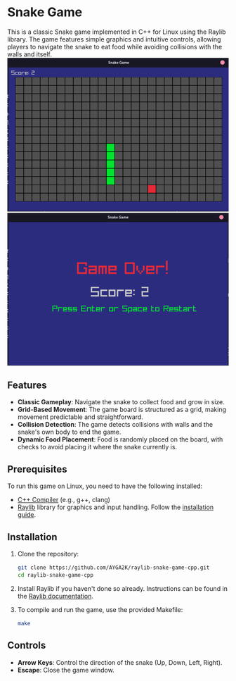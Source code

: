 # Snake Game

This is a classic Snake game implemented in C++ for Linux using the Raylib library. The game features simple graphics and intuitive controls, allowing players to navigate the snake to eat food while avoiding collisions with the walls and itself.
![Game Screenshot 1](screenshots/screenshot1.png)
![Game Screenshot 2](screenshots/screenshot2.png)

## Features

- **Classic Gameplay**: Navigate the snake to collect food and grow in size.
- **Grid-Based Movement**: The game board is structured as a grid, making movement predictable and straightforward.
- **Collision Detection**: The game detects collisions with walls and the snake's own body to end the game.
- **Dynamic Food Placement**: Food is randomly placed on the board, with checks to avoid placing it where the snake currently is.

## Prerequisites

To run this game on Linux, you need to have the following installed:

- [C++ Compiler](https://gcc.gnu.org/) (e.g., g++, clang)
- [Raylib](https://www.raylib.com/) library for graphics and input handling. Follow the [installation guide](https://raylib.com/).

## Installation

1. Clone the repository:

   ```bash
   git clone https://github.com/AYGA2K/raylib-snake-game-cpp.git
   cd raylib-snake-game-cpp
   ```

2. Install Raylib if you haven't done so already. Instructions can be found in the [Raylib documentation](https://raylib.com/).

3. To compile and run the game, use the provided Makefile:
   ```bash
   make
   ```

## Controls

- **Arrow Keys**: Control the direction of the snake (Up, Down, Left, Right).
- **Escape**: Close the game window.
